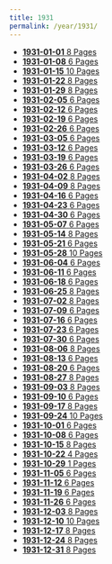 ```yaml
---
title: 1931
permalink: /year/1931/
---
```


<ul class="taxonomy__index">
<li><a href="/issues/hydro-review-1931-01-01"><strong>1931-01-01</strong> <span class="taxonomy__count">8 Pages</span></a></li>
<li><a href="/issues/hydro-review-1931-01-08"><strong>1931-01-08</strong> <span class="taxonomy__count">6 Pages</span></a></li>
<li><a href="/issues/hydro-review-1931-01-15"><strong>1931-01-15</strong> <span class="taxonomy__count">10 Pages</span></a></li>
<li><a href="/issues/hydro-review-1931-01-22"><strong>1931-01-22</strong> <span class="taxonomy__count">8 Pages</span></a></li>
<li><a href="/issues/hydro-review-1931-01-29"><strong>1931-01-29</strong> <span class="taxonomy__count">8 Pages</span></a></li>
<li><a href="/issues/hydro-review-1931-02-05"><strong>1931-02-05</strong> <span class="taxonomy__count">6 Pages</span></a></li>
<li><a href="/issues/hydro-review-1931-02-12"><strong>1931-02-12</strong> <span class="taxonomy__count">6 Pages</span></a></li>
<li><a href="/issues/hydro-review-1931-02-19"><strong>1931-02-19</strong> <span class="taxonomy__count">6 Pages</span></a></li>
<li><a href="/issues/hydro-review-1931-02-26"><strong>1931-02-26</strong> <span class="taxonomy__count">6 Pages</span></a></li>
<li><a href="/issues/hydro-review-1931-03-05"><strong>1931-03-05</strong> <span class="taxonomy__count">6 Pages</span></a></li>
<li><a href="/issues/hydro-review-1931-03-12"><strong>1931-03-12</strong> <span class="taxonomy__count">6 Pages</span></a></li>
<li><a href="/issues/hydro-review-1931-03-19"><strong>1931-03-19</strong> <span class="taxonomy__count">6 Pages</span></a></li>
<li><a href="/issues/hydro-review-1931-03-26"><strong>1931-03-26</strong> <span class="taxonomy__count">6 Pages</span></a></li>
<li><a href="/issues/hydro-review-1931-04-02"><strong>1931-04-02</strong> <span class="taxonomy__count">8 Pages</span></a></li>
<li><a href="/issues/hydro-review-1931-04-09"><strong>1931-04-09</strong> <span class="taxonomy__count">8 Pages</span></a></li>
<li><a href="/issues/hydro-review-1931-04-16"><strong>1931-04-16</strong> <span class="taxonomy__count">6 Pages</span></a></li>
<li><a href="/issues/hydro-review-1931-04-23"><strong>1931-04-23</strong> <span class="taxonomy__count">6 Pages</span></a></li>
<li><a href="/issues/hydro-review-1931-04-30"><strong>1931-04-30</strong> <span class="taxonomy__count">6 Pages</span></a></li>
<li><a href="/issues/hydro-review-1931-05-07"><strong>1931-05-07</strong> <span class="taxonomy__count">6 Pages</span></a></li>
<li><a href="/issues/hydro-review-1931-05-14"><strong>1931-05-14</strong> <span class="taxonomy__count">8 Pages</span></a></li>
<li><a href="/issues/hydro-review-1931-05-21"><strong>1931-05-21</strong> <span class="taxonomy__count">6 Pages</span></a></li>
<li><a href="/issues/hydro-review-1931-05-28"><strong>1931-05-28</strong> <span class="taxonomy__count">10 Pages</span></a></li>
<li><a href="/issues/hydro-review-1931-06-04"><strong>1931-06-04</strong> <span class="taxonomy__count">6 Pages</span></a></li>
<li><a href="/issues/hydro-review-1931-06-11"><strong>1931-06-11</strong> <span class="taxonomy__count">6 Pages</span></a></li>
<li><a href="/issues/hydro-review-1931-06-18"><strong>1931-06-18</strong> <span class="taxonomy__count">6 Pages</span></a></li>
<li><a href="/issues/hydro-review-1931-06-25"><strong>1931-06-25</strong> <span class="taxonomy__count">8 Pages</span></a></li>
<li><a href="/issues/hydro-review-1931-07-02"><strong>1931-07-02</strong> <span class="taxonomy__count">8 Pages</span></a></li>
<li><a href="/issues/hydro-review-1931-07-09"><strong>1931-07-09</strong> <span class="taxonomy__count">6 Pages</span></a></li>
<li><a href="/issues/hydro-review-1931-07-16"><strong>1931-07-16</strong> <span class="taxonomy__count">6 Pages</span></a></li>
<li><a href="/issues/hydro-review-1931-07-23"><strong>1931-07-23</strong> <span class="taxonomy__count">6 Pages</span></a></li>
<li><a href="/issues/hydro-review-1931-07-30"><strong>1931-07-30</strong> <span class="taxonomy__count">6 Pages</span></a></li>
<li><a href="/issues/hydro-review-1931-08-06"><strong>1931-08-06</strong> <span class="taxonomy__count">8 Pages</span></a></li>
<li><a href="/issues/hydro-review-1931-08-13"><strong>1931-08-13</strong> <span class="taxonomy__count">6 Pages</span></a></li>
<li><a href="/issues/hydro-review-1931-08-20"><strong>1931-08-20</strong> <span class="taxonomy__count">6 Pages</span></a></li>
<li><a href="/issues/hydro-review-1931-08-27"><strong>1931-08-27</strong> <span class="taxonomy__count">8 Pages</span></a></li>
<li><a href="/issues/hydro-review-1931-09-03"><strong>1931-09-03</strong> <span class="taxonomy__count">8 Pages</span></a></li>
<li><a href="/issues/hydro-review-1931-09-10"><strong>1931-09-10</strong> <span class="taxonomy__count">6 Pages</span></a></li>
<li><a href="/issues/hydro-review-1931-09-17"><strong>1931-09-17</strong> <span class="taxonomy__count">8 Pages</span></a></li>
<li><a href="/issues/hydro-review-1931-09-24"><strong>1931-09-24</strong> <span class="taxonomy__count">10 Pages</span></a></li>
<li><a href="/issues/hydro-review-1931-10-01"><strong>1931-10-01</strong> <span class="taxonomy__count">6 Pages</span></a></li>
<li><a href="/issues/hydro-review-1931-10-08"><strong>1931-10-08</strong> <span class="taxonomy__count">6 Pages</span></a></li>
<li><a href="/issues/hydro-review-1931-10-15"><strong>1931-10-15</strong> <span class="taxonomy__count">8 Pages</span></a></li>
<li><a href="/issues/hydro-review-1931-10-22"><strong>1931-10-22</strong> <span class="taxonomy__count">4 Pages</span></a></li>
<li><a href="/issues/hydro-review-1931-10-29"><strong>1931-10-29</strong> <span class="taxonomy__count">1 Pages</span></a></li>
<li><a href="/issues/hydro-review-1931-11-05"><strong>1931-11-05</strong> <span class="taxonomy__count">6 Pages</span></a></li>
<li><a href="/issues/hydro-review-1931-11-12"><strong>1931-11-12</strong> <span class="taxonomy__count">6 Pages</span></a></li>
<li><a href="/issues/hydro-review-1931-11-19"><strong>1931-11-19</strong> <span class="taxonomy__count">6 Pages</span></a></li>
<li><a href="/issues/hydro-review-1931-11-26"><strong>1931-11-26</strong> <span class="taxonomy__count">6 Pages</span></a></li>
<li><a href="/issues/hydro-review-1931-12-03"><strong>1931-12-03</strong> <span class="taxonomy__count">8 Pages</span></a></li>
<li><a href="/issues/hydro-review-1931-12-10"><strong>1931-12-10</strong> <span class="taxonomy__count">10 Pages</span></a></li>
<li><a href="/issues/hydro-review-1931-12-17"><strong>1931-12-17</strong> <span class="taxonomy__count">8 Pages</span></a></li>
<li><a href="/issues/hydro-review-1931-12-24"><strong>1931-12-24</strong> <span class="taxonomy__count">8 Pages</span></a></li>
<li><a href="/issues/hydro-review-1931-12-31"><strong>1931-12-31</strong> <span class="taxonomy__count">8 Pages</span></a></li>
</ul>
